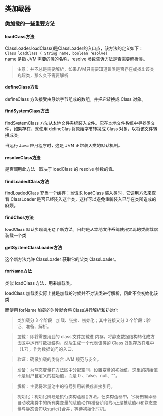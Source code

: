 ## 类加载器
### 类加载的一些重要方法
#### loadClass方法
ClassLoader.loadClass()是ClassLoader的入口点，该方法的定义如下：  
` Class loadClass ( String name, boolean resolve) `  
name 是指 JVM 需要的类的名称，resolve 参数告诉方法是否需要解析类。  
> 注意：并不总是需要解析，如果JVM只需要知道该类是否存在或找出该类的超类，那么久不需要解析

#### defineClass方法
defineClass 方法接受由原始字节组成的数组，并把它转换成 Class 对象。
#### findSystemClass方法
findSystemClass 方法从本地文件系统装入文件。它在本地文件系统中寻找类文件，如果存在，就使用 defineClas 将原始字节转换成 Class 对象，以将该文件转换成类。  

当运行 Java 应用程序时，这是 JVM 正常装入类的默认机制。
#### resolveClass方法
是否调用此方法，取决于 loadClass 的 resolve 参数的值。
#### findLoadedClass方法
findLoadedClass 充当一个缓存：当请求 loadClass 装入类时，它调用方法来查看 ClassLoader 是否已经装入这个类，这样可以避免重新装入已存在类所造成的麻烦。
#### findClass方法
loadClass 默认实现调用这个新方法。目的是从本地文件系统使用实现的类装载器装载一个类
#### getSystemClassLoader方法
这个新方法允许 ClassLoader 获取它的父类 ClassLoader。
#### forName方法
类似 loadClass 方法，用来加载类。  

loadClass 加载类实际上就是加载的时候并不对该类进行解析，因此不会初始化该类  

而使用 forName 加载的时候就会将 Class进行解析和初始化  

> 类加载分 3 个阶段：加载、链接、初始化；其中链接又分 3 个阶段：验证、准备、解析。  

> 加载：即将需要用到的 class 文件加载进 内存，将静态数据结构转化成方法区中运行时数据结构，然后生成一个代表该类的 Class 对象存放在堆中（1.7），作为数据访问的入口。  

> 验证：确保加载的类符合 JVM 规范与安全。  

> 准备：为静态变量在方法区中分配空间，设置变量的初始值，这里的初始值不是用户自定义的初始值，而是 0 、false、null、""。

> 解析：主要将常量池中的符号引用转换成直接引用。

> 初始化：初始化阶段是执行类构造器<clinit>()方法。在类构造器中，它将由编译器自动收集类中的所有类变量的赋值动作(准备阶段的a正是被赋值a)和静态变量与静态语句块static{}合并，等待初始化时机。

